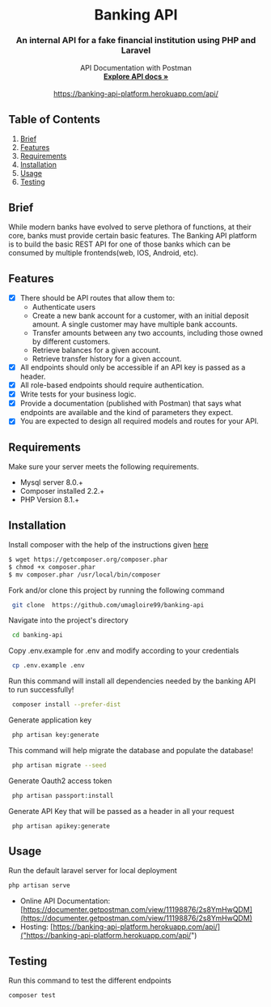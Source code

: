 <p align="center">
    <h1 align="center">Banking API</h1>
    <h3 align="center">An internal API for a fake financial institution using PHP and Laravel</h3>
<p align="center">
    API Documentation with Postman
    <br />
    <a href="https://documenter.getpostman.com/view/11198876/2s8YmHwQDM"><strong>Explore API docs »</strong></a>
    <br />
    <br />
    <a href="https://banking-api-platform.herokuapp.com/api/">https://banking-api-platform.herokuapp.com/api/</a>
</p>

## Table of Contents
1. [Brief](#brief)
2. [Features](#features)
3. [Requirements](#requirements)
4. [Installation](#installation)
5. [Usage](#usage)
6. [Testing](#testing)

## Brief
While modern banks have evolved to serve plethora of functions, at their core, banks must provide certain basic
features. The Banking API platform is to build the basic REST API for one of those banks which can be consumed by
multiple frontends(web, IOS, Android, etc).

## Features
- [x] There should be API routes that allow them to:
    - Authenticate users
    - Create a new bank account for a customer, with an initial deposit amount. A single customer may have multiple bank accounts.
    - Transfer amounts between any two accounts, including those owned by different customers.
    - Retrieve balances for a given account.
    - Retrieve transfer history for a given account.
- [x] All endpoints should only be accessible if an API key is passed as a header.
- [x] All role-based endpoints should require authentication.
- [x] Write tests for your business logic.
- [x] Provide a documentation (published with Postman) that says what endpoints are available and the kind of parameters they expect.
- [x] You are expected to design all required models and routes for your API.

## Requirements
Make sure your server meets the following requirements.

-   Mysql server 8.0.+
-   Composer installed 2.2.+
-   PHP Version 8.1.+

## Installation
Install composer with the help of the instructions given [here](https://getcomposer.org/doc/00-intro.md#installation-linux-unix-macos)
``` bash  
$ wget https://getcomposer.org/composer.phar
$ chmod +x composer.phar
$ mv composer.phar /usr/local/bin/composer
```

Fork and/or clone this project by running the following command
``` bash  
 git clone  https://github.com/umagloire99/banking-api
```

Navigate into the project's directory
``` bash  
 cd banking-api 
```

Copy .env.example for .env and modify according to your credentials
```bash
 cp .env.example .env
```

Run this command will install all dependencies needed by the banking API to run successfully!
```bash
 composer install --prefer-dist
```

Generate application key
```bash
 php artisan key:generate
```

This command will help migrate the database and populate the database!
```bash
 php artisan migrate --seed
```

Generate Oauth2 access token
```bash
 php artisan passport:install
```

Generate API Key that will be passed as a header in all your request
```bash
 php artisan apikey:generate
```

## Usage
Run the default laravel server for local deployment
```bash
php artisan serve
```
- Online API Documentation: [https://documenter.getpostman.com/view/11198876/2s8YmHwQDM](https://documenter.getpostman.com/view/11198876/2s8YmHwQDM)
- Hosting: [https://banking-api-platform.herokuapp.com/api/]("https://banking-api-platform.herokuapp.com/api/")


## Testing
Run this command to test the different endpoints
```bash
composer test
```
